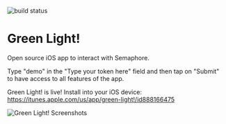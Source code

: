 ![build status](https://travis-ci.org/bluespell/green_light.svg?branch=master)

Green Light!
============

Open source iOS app to interact with Semaphore.

Type "demo" in the "Type your token here" field and then tap on "Submit" to have access to all features of the app.

Green Light! is live! Install into your iOS device: https://itunes.apple.com/us/app/green-light!/id888166475

![Green Light! Screenshots](http://bluespell.us/green_light_app.png)